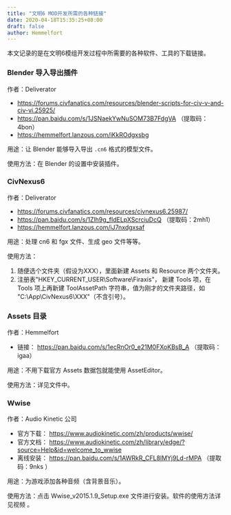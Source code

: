 ```yaml
---
title: "文明6 MOD开发所需的各种链接"
date: 2020-04-18T15:35:25+08:00
draft: false
author: Hemmelfort
---
```


本文记录的是在文明6模组开发过程中所需要的各种软件、工具的下载链接。

### Blender 导入导出插件

作者：Deliverator

- https://forums.civfanatics.com/resources/blender-scripts-for-civ-v-and-civ-vi.25925/
- https://pan.baidu.com/s/1JSNaekYwNuSOM73B7FdgVA （提取码：4bon）
- https://hemmelfort.lanzous.com/iKkROdgxsbg

用途：让 Blender 能够导入导出 `.cn6` 格式的模型文件。

使用方法：在 Blender 的设置中安装插件。


### CivNexus6

作者：Deliverator

- https://forums.civfanatics.com/resources/civnexus6.25987/
- https://pan.baidu.com/s/1Zlh9g_fIdELpXScrciuDcQ （提取码：2mh1）
- https://hemmelfort.lanzous.com/iJ7nxdgxsaf

用途：处理 cn6 和 fgx 文件、生成 geo 文件等等。

使用方法：

1. 随便选个文件夹（假设为XXX），里面新建 Assets 和 Resource 两个文件夹。
2. 注册表"HKEY_CURRENT_USER\Software\Firaxis\"， 新建 Tools 项，在 Tools 项上再新建 ToolAssetPath 字符串，值为刚才的文件夹路径，如 "C:\App\CivNexus6\XXX"（不含引号）。


### Assets 目录

作者：Hemmelfort

- 链接： https://pan.baidu.com/s/1ecRnOr0_e21M0FXoKBsB_A （提取码：igaa）

用途：不用下载官方 Assets 数据包就能使用 AssetEditor。

使用方法：详见文件中。


### Wwise

作者：Audio Kinetic 公司

- 官方下载： https://www.audiokinetic.com/zh/products/wwise/
- 官方文档： https://www.audiokinetic.com/zh/library/edge/?source=Help&id=welcome_to_wwise
- 离线安装： https://pan.baidu.com/s/1AWRkR_CFL8lMYj9Ld-rMPA （提取码：9nks ）

用途：为游戏添加各种音频（含背景音乐）。

使用方法：点击 Wwise_v2015.1.9_Setup.exe 文件进行安装。软件的使用方法详见视频 。




